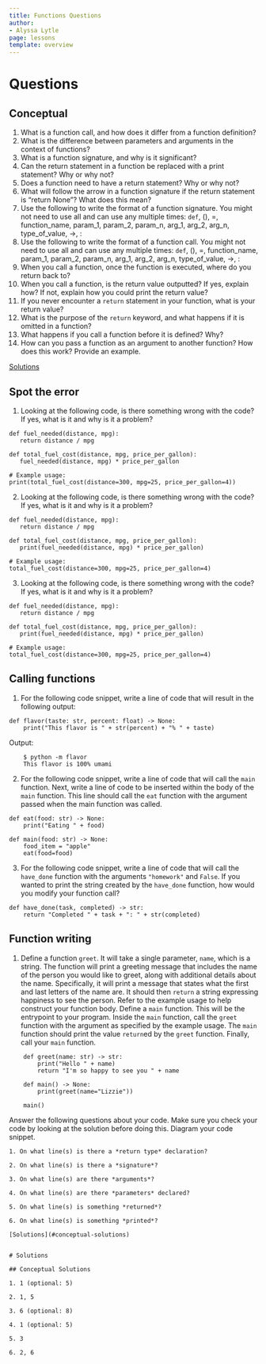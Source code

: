```yaml
---
title: Functions Questions
author:
- Alyssa Lytle
page: lessons
template: overview
---
```


# Questions

## Conceptual

1. What is a function call, and how does it differ from a function definition?
2. What is the difference between parameters and arguments in the context of functions?
3. What is a function signature, and why is it significant?
4. Can the return statement in a function be replaced with a print statement? Why or why not? 
5. Does a function need to have a return statement? Why or why not? 
6. What will follow the arrow in a function signature if the return statement is “return None”? What does this mean?
7. Use the following to write the format of a function signature. You might not need to use all and can use any multiple times:  `def`, (), =, function_name, param_1, param_2, param_n, arg_1, arg_2, arg_n, type_of_value, ->, :
8. Use the following to write the format of a function call. You might not need to use all and can use any multiple times: `def`, (), =, function_name, param_1, param_2, param_n, arg_1, arg_2, arg_n, type_of_value, ->, :
9. When you call a function, once the function is executed, where do you return back to? 
10. When you call a function, is the return value outputted? If yes, explain how? If not, explain how you could print the return value? 
11. If you never encounter a `return` statement in your function, what is your return value? 
12. What is the purpose of the `return` keyword, and what happens if it is omitted in a function?
13. What happens if you call a function before it is defined? Why?
14. How can you pass a function as an argument to another function? How does this work? Provide an example.


[Solutions](#conceptual-solutions)

## Spot the error

1. Looking at the following code, is there something wrong with the code? If yes, what is it and why is it a problem?

```
def fuel_needed(distance, mpg):
   return distance / mpg

def total_fuel_cost(distance, mpg, price_per_gallon):
   fuel_needed(distance, mpg) * price_per_gallon

# Example usage:
print(total_fuel_cost(distance=300, mpg=25, price_per_gallon=4))
```

2. Looking at the following code, is there something wrong with the code? If yes, what is it and why is it a problem?

```
def fuel_needed(distance, mpg):
   return distance / mpg

def total_fuel_cost(distance, mpg, price_per_gallon):
   print(fuel_needed(distance, mpg) * price_per_gallon)

# Example usage:
total_fuel_cost(distance=300, mpg=25, price_per_gallon=4)
```

3. Looking at the following code, is there something wrong with the code? If yes, what is it and why is it a problem?


```
def fuel_needed(distance, mpg):
   return distance / mpg

def total_fuel_cost(distance, mpg, price_per_gallon):
   print(fuel_needed(distance, mpg) * price_per_gallon)

# Example usage:
total_fuel_cost(distance=300, mpg=25, price_per_gallon=4)
```

## Calling functions

1. For the following code snippet, write a line of code that will result in the following output: 

```
def flavor(taste: str, percent: float) -> None:
    print("This flavor is " + str(percent) + "% " + taste)
```

Output: 

~~~ {.plaintext}
    $ python -m flavor
    This flavor is 100% umami
~~~


2. For the following code snippet, write a line of code that will call the `main` function. Next, write a line of code to be inserted within the body of the `main` function. This line should call the `eat` function with the argument passed when the main function was called. 

```
def eat(food: str) -> None:
    print("Eating " + food)

def main(food: str) -> None:
    food_item = "apple"
    eat(food=food)

```

3. For the following code snippet, write a line of code that will call the `have_done` function with the arguments `"homework"` and `False`. If you wanted to print the string created by the `have_done` function, how would you modify your function call? 

```
def have_done(task, completed) -> str:
    return "Completed " + task + ": " + str(completed)
```

## Function writing

1. Define a function `greet`. It will take a single parameter, `name`, which is a string. The function will print a greeting message that includes the name of the person you would like to greet, along with additional details about the name. Specifically, it will print a message that states what the first and last letters of the name are. It should then `return` a string expressing happiness to see the person. Refer to the example usage to help construct your function body. Define a `main` function. This will be the entrypoint to your program. Inside the `main` function, call the `greet` function with the argument as specified by the example usage. The `main` function should print the value `return`ed by the `greet` function. Finally, call your `main` function. 


```
    def greet(name: str) -> str:
        print("Hello " + name)
        return "I'm so happy to see you " + name 
    
    def main() -> None:
        print(greet(name="Lizzie"))
    
    main()

```

Answer the following questions about your code. Make sure you check your code by looking at the solution before doing this. Diagram your code snippet. 

```
1. On what line(s) is there a *return type* declaration?

2. On what line(s) is there a *signature*?

3. On what line(s) are there *arguments*?

4. On what line(s) are there *parameters* declared?

5. On what line(s) is something *returned*?

6. On what line(s) is something *printed*?

[Solutions](#conceptual-solutions)


# Solutions

## Conceptual Solutions

1. 1 (optional: 5)

2. 1, 5

3. 6 (optional: 8)

4. 1 (optional: 5)

5. 3

6. 2, 6

